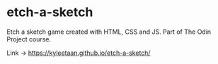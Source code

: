 # etch-a-sketch

Etch a sketch game created with HTML, CSS and JS.
Part of The Odin Project course.

Link -> https://kyleetaan.github.io/etch-a-sketch/
